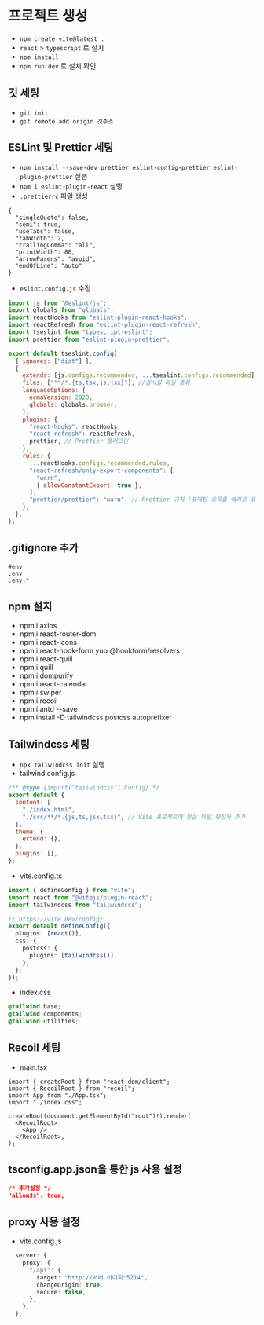 # 프로젝트 생성

- `npm create vite@latest .`
- `react` > `typescript` 로 설치
- `npm install`
- `npm run dev` 로 설치 확인

## 깃 세팅

- `git init`
- `git remote add origin 깃주소`

## ESLint 및 Prettier 세팅

- `npm install --save-dev prettier eslint-config-prettier eslint-plugin-prettier` 실행
- `npm i eslint-plugin-react` 실행
- `.prettierrc` 파일 생성

```
{
  "singleQuote": false,
  "semi": true,
  "useTabs": false,
  "tabWidth": 2,
  "trailingComma": "all",
  "printWidth": 80,
  "arrowParens": "avoid",
  "endOfLine": "auto"
}
```

- `eslint.config.js` 수정

```js
import js from "@eslint/js";
import globals from "globals";
import reactHooks from "eslint-plugin-react-hooks";
import reactRefresh from "eslint-plugin-react-refresh";
import tseslint from "typescript-eslint";
import prettier from "eslint-plugin-prettier";

export default tseslint.config(
  { ignores: ["dist"] },
  {
    extends: [js.configs.recommended, ...tseslint.configs.recommended],
    files: ["**/*.{ts,tsx,js,jsx}"], //검사할 파일 종류
    languageOptions: {
      ecmaVersion: 2020,
      globals: globals.browser,
    },
    plugins: {
      "react-hooks": reactHooks,
      "react-refresh": reactRefresh,
      prettier, // Prettier 플러그인
    },
    rules: {
      ...reactHooks.configs.recommended.rules,
      "react-refresh/only-export-components": [
        "warn",
        { allowConstantExport: true },
      ],
      "prettier/prettier": "warn", // Prettier 규칙 (포매팅 오류를 에러로 표시)
    },
  },
);
```

## .gitignore 추가

```
#env
.env
.env.*
```

## npm 설치

- npm i axios
- npm i react-router-dom
- npm i react-icons
- npm i react-hook-form yup @hookform/resolvers
- npm i react-quill
- npm i quill
- npm i dompurify
- npm i react-calendar
- npm i swiper
- npm i recoil
- npm i antd --save
- npm install -D tailwindcss postcss autoprefixer

## Tailwindcss 세팅

- `npx tailwindcss init` 실행
- tailwind.config.js

```js
/** @type {import('tailwindcss').Config} */
export default {
  content: [
    "./index.html",
    "./src/**/*.{js,ts,jsx,tsx}", // Vite 프로젝트에 맞는 파일 확장자 추가
  ],
  theme: {
    extend: {},
  },
  plugins: [],
};
```

- vite.config.ts

```ts
import { defineConfig } from "vite";
import react from "@vitejs/plugin-react";
import tailwindcss from "tailwindcss";

// https://vite.dev/config/
export default defineConfig({
  plugins: [react()],
  css: {
    postcss: {
      plugins: [tailwindcss()],
    },
  },
});
```

- index.css

```css
@tailwind base;
@tailwind components;
@tailwind utilities;
```

## Recoil 세팅

- main.tsx

```tsx
import { createRoot } from "react-dom/client";
import { RecoilRoot } from "recoil";
import App from "./App.tsx";
import "./index.css";

createRoot(document.getElementById("root")!).render(
  <RecoilRoot>
    <App />
  </RecoilRoot>,
);
```

## tsconfig.app.json을 통한 js 사용 설정

```json
/* 추가설정 */
"allowJs": true,
```

## proxy 사용 설정

- vite.config.js

```ts
  server: {
    proxy: {
      "/api": {
        target: "http://서버 아이피:5214",
        changeOrigin: true,
        secure: false,
      },
    },
  },
```

